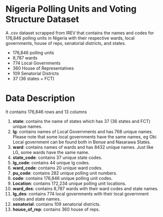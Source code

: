 # Nigeria Polling Units and Voting Structure Dataset
A .csv dataset scrapped from IREV that contains the names and codes for 176,846 polling units in Nigeria with their respective wards, local governments, house of reps, senatorial districts, and states.
* 176,846 polling units
* 8,787 wards
* 774 Local Governments
* 360 House of Representatives
* 109 Senatorial Districts
* 37 (36 states + FCT)
# Data Description
It contains 176,846 rows and 13 columns  
1. **state**: contains the name of states which has 37 (36 states and FCT) unique names.
2. **lg**: contains names of Local Governments and has 768 unique names. Please note that some local governments have the same names, eg Obi Local government can be found both in Benue and Nasarawa States.
3. **ward**: contains names of wards and has 8432 unique names. Just like LG, some wards have the same name.
4. **state_code**: contains 37 unique state codes.
5. **lg_code**: contains 44 unique lg codes.
6. **ward_code**: contains 20 unique ward codes.
7. **pu_code**: contains 282 unique polling unit numbers.
8. **code**: contains 176,846 unique polling unit codes.
9. **Location**: contains 172,234 unique polling unit locations.
10. **ward_des**: contains 8,787 wards with their ward codes and state names.
11. **lg_des**: contains 774 local governments with their local government codes and state names.
12. **senatorial**: contains 109 senatorial districts.
13. **house_of_rep**: contains 360 house of reps.


